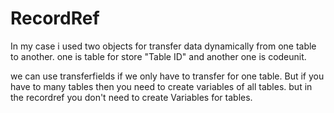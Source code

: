 # RecordRef
In my case i used two objects for transfer data dynamically from one table to another. one is table for store "Table ID" and another one is codeunit.

we can use transferfields if we only have to transfer for one table.
But if you have to many tables then you need to create variables of all tables. but in the recordref you don't need to create Variables for tables.
